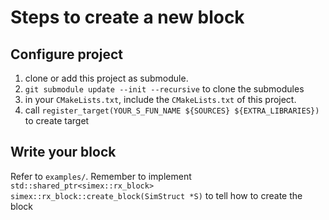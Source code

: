 # Steps to create a new block

## Configure project
1. clone or add this project as submodule. 
2. `git submodule update --init --recursive` to clone the submodules
3. in your `CMakeLists.txt`, include the `CMakeLists.txt` of this project.
4. call `register_target(YOUR_S_FUN_NAME ${SOURCES} ${EXTRA_LIBRARIES})` to create target

## Write your block
Refer to `examples/`. Remember to implement `std::shared_ptr<simex::rx_block> simex::rx_block::create_block(SimStruct *S)` to tell how to create the block